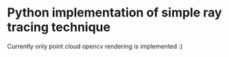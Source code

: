 # Python implementation of simple ray tracing technique

Currently only point cloud opencv rendering is implemented :)
